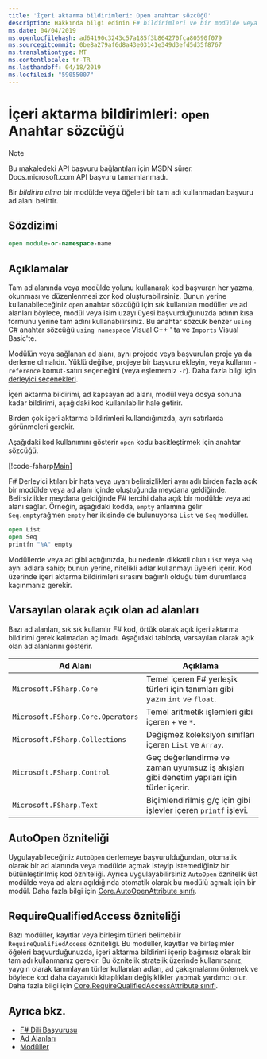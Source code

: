 ```yaml
---
title: 'İçeri aktarma bildirimleri: Open anahtar sözcüğü'
description: Hakkında bilgi edinin F# bildirimleri ve bir modülde veya öğeleri bir tam adı kullanmadan başvuru ad alanı nasıl belirlediği içeri aktarın.
ms.date: 04/04/2019
ms.openlocfilehash: ad64190c3243c57a185f3b864270fca80590f079
ms.sourcegitcommit: 0be8a279af6d8a43e03141e349d3efd5d35f8767
ms.translationtype: MT
ms.contentlocale: tr-TR
ms.lasthandoff: 04/18/2019
ms.locfileid: "59055007"
---
```

# <a name="import-declarations-the-open-keyword"></a>İçeri aktarma bildirimleri: `open` Anahtar sözcüğü

> [!NOTE]
> Bu makaledeki API başvuru bağlantıları için MSDN sürer.  Docs.microsoft.com API başvuru tamamlanmadı.

Bir *bildirim alma* bir modülde veya öğeleri bir tam adı kullanmadan başvuru ad alanı belirtir.

## <a name="syntax"></a>Sözdizimi

```fsharp
open module-or-namespace-name
```

## <a name="remarks"></a>Açıklamalar

Tam ad alanında veya modülde yolunu kullanarak kod başvuran her yazma, okunması ve düzenlenmesi zor kod oluşturabilirsiniz. Bunun yerine kullanabileceğiniz `open` anahtar sözcüğü için sık kullanılan modüller ve ad alanları böylece, modül veya isim uzayı üyesi başvurduğunuzda adının kısa formunu yerine tam adını kullanabilirsiniz. Bu anahtar sözcük benzer `using` C# anahtar sözcüğü `using namespace` Visual C++ ' ta ve `Imports` Visual Basic'te.

Modülün veya sağlanan ad alanı, aynı projede veya başvurulan proje ya da derleme olmalıdır. Yüklü değilse, projeye bir başvuru ekleyin, veya kullanın `-reference` komut`-`satırı seçeneğini (veya eşlememiz `-r`). Daha fazla bilgi için [derleyici seçenekleri](compiler-options.md).

İçeri aktarma bildirimi, ad kapsayan ad alanı, modül veya dosya sonuna kadar bildirimi, aşağıdaki kod kullanılabilir hale getirir.

Birden çok içeri aktarma bildirimleri kullandığınızda, ayrı satırlarda görünmeleri gerekir.

Aşağıdaki kod kullanımını gösterir `open` kodu basitleştirmek için anahtar sözcüğü.

[!code-fsharp[Main](../../../samples/snippets/fsharp/lang-ref-2/snippet6801.fs)]

F# Derleyici ktıları bir hata veya uyarı belirsizlikleri aynı adlı birden fazla açık bir modülde veya ad alanı içinde oluştuğunda meydana geldiğinde. Belirsizlikler meydana geldiğinde F# tercihi daha açık bir modülde veya ad alanı sağlar. Örneğin, aşağıdaki kodda, `empty` anlamına gelir `Seq.empty`rağmen `empty` her ikisinde de bulunuyorsa `List` ve `Seq` modüller.

```fsharp
open List
open Seq
printfn "%A" empty
```

Modüllerde veya ad gibi açtığınızda, bu nedenle dikkatli olun `List` veya `Seq` aynı adlara sahip; bunun yerine, nitelikli adlar kullanmayı üyeleri içerir. Kod üzerinde içeri aktarma bildirimleri sırasını bağımlı olduğu tüm durumlarda kaçınmanız gerekir.

## <a name="namespaces-that-are-open-by-default"></a>Varsayılan olarak açık olan ad alanları

Bazı ad alanları, sık sık kullanılır F# kod, örtük olarak açık içeri aktarma bildirimi gerek kalmadan açılmadı. Aşağıdaki tabloda, varsayılan olarak açık olan ad alanlarını gösterir.

|Ad Alanı|Açıklama|
|---------|-----------|
|`Microsoft.FSharp.Core`|Temel içeren F# yerleşik türleri için tanımları gibi yazın `int` ve `float`.|
|`Microsoft.FSharp.Core.Operators`|Temel aritmetik işlemleri gibi içeren `+` ve `*`.|
|`Microsoft.FSharp.Collections`|Değişmez koleksiyon sınıfları içeren `List` ve `Array`.|
|`Microsoft.FSharp.Control`|Geç değerlendirme ve zaman uyumsuz iş akışları gibi denetim yapıları için türler içerir.|
|`Microsoft.FSharp.Text`|Biçimlendirilmiş g/ç için gibi işlevler içeren `printf` işlevi.|

## <a name="autoopen-attribute"></a>AutoOpen özniteliği

Uygulayabileceğiniz `AutoOpen` derlemeye başvurulduğundan, otomatik olarak bir ad alanında veya modülde açmak isteyip istemediğiniz bir bütünleştirilmiş kod özniteliği. Ayrıca uygulayabilirsiniz `AutoOpen` öznitelik üst modülde veya ad alanı açıldığında otomatik olarak bu modülü açmak için bir modül. Daha fazla bilgi için [Core.AutoOpenAttribute sınıfı](https://msdn.microsoft.com/visualfsharpdocs/conceptual/core.autoopenattribute-class-%5bfsharp%5d).

## <a name="requirequalifiedaccess-attribute"></a>RequireQualifiedAccess özniteliği

Bazı modüller, kayıtlar veya birleşim türleri belirtebilir `RequireQualifiedAccess` özniteliği. Bu modüller, kayıtlar ve birleşimler öğeleri başvurduğunuzda, içeri aktarma bildirimi içerip bağımsız olarak bir tam adı kullanmanız gerekir. Bu öznitelik stratejik üzerinde kullanırsanız, yaygın olarak tanımlayan türler kullanılan adları, ad çakışmalarını önlemek ve böylece kod daha dayanıklı kitaplıkları değişiklikler yapmak yardımcı olur. Daha fazla bilgi için [Core.RequireQualifiedAccessAttribute sınıfı](https://msdn.microsoft.com/visualfsharpdocs/conceptual/core.requirequalifiedaccessattribute-class-%5Bfsharp%5D).

## <a name="see-also"></a>Ayrıca bkz.

- [F# Dili Başvurusu](index.md)
- [Ad Alanları](namespaces.md)
- [Modüller](modules.md)
